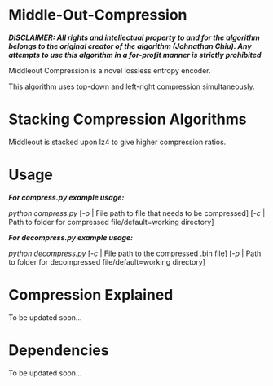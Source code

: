# Middle-Out-Compression

__*DISCLAIMER: All rights and intellectual property to and for the algorithm belongs to the original creator of the algorithm (Johnathan Chiu). Any attempts to use this algorithm in a for-profit manner is strictly prohibited*__

Middleout Compression is a novel lossless entropy encoder.

This algorithm uses top-down and left-right compression simultaneously.

# Stacking Compression Algorithms

Middleout is stacked upon lz4 to give higher compression ratios.

# Usage

*__For compress.py example usage:__*

*python compress.py* [*-o* | File path to file that needs to be compressed] [*-c* | Path to folder for compressed file/default=working directory]

*__For decompress.py example usage:__*

*python decompress.py* [*-c* | File path to the compressed .bin file] [*-p* | Path to folder for decompressed file/default=working directory]

# Compression Explained

To be updated soon...

# Dependencies

To be updated soon...

